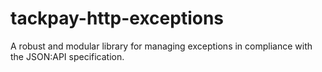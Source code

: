 # tackpay-http-exceptions
A robust and modular library for managing exceptions in compliance with the JSON:API specification. 

